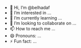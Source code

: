 - 👋 Hi, I’m @belhadaf
- 👀 I’m interested in ...
- 🌱 I’m currently learning ...
- 💞️ I’m looking to collaborate on ...
- 📫 How to reach me ...
- 😄 Pronouns: ...
- ⚡ Fun fact: ...

<!---
belhadaf/belhadaf is a ✨ special ✨ repository because its `README.md` (this file) appears on your GitHub profile.
You can click the Preview link to take a look at your changes.
--->
